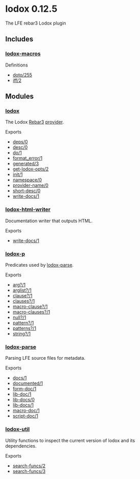 lodox 0.12.5
========

The LFE rebar3 Lodox plugin

Includes
--------

### [lodox-macros](lodox-macros.html)

Definitions

-   [doto/255](lodox-macros.html#func-doto.2F255)
-   [iff/2](lodox-macros.html#func-iff.2F2)

Modules
-------

### [lodox](lodox.html)

The Lodox [Rebar3](http://www.rebar3.org/docs/plugins) [provider](https://github.com/tsloughter/providers).

Exports

-   [deps/0](lodox.html#func-deps.2F0)
-   [desc/0](lodox.html#func-desc.2F0)
-   [do/1](lodox.html#func-do.2F1)
-   [format\_error/1](lodox.html#func-format_error.2F1)
-   [generated/3](lodox.html#func-generated.2F3)
-   [get-lodox-opts/2](lodox.html#func-get-lodox-opts.2F2)
-   [init/1](lodox.html#func-init.2F1)
-   [namespace/0](lodox.html#func-namespace.2F0)
-   [provider-name/0](lodox.html#func-provider-name.2F0)
-   [short-desc/0](lodox.html#func-short-desc.2F0)
-   [write-docs/1](lodox.html#func-write-docs.2F1)

### [lodox-html-writer](lodox-html-writer.html)

Documentation writer that outputs HTML.

Exports

-   [write-docs/1](lodox-html-writer.html#func-write-docs.2F1)

### [lodox-p](lodox-p.html)

Predicates used by [lodox-parse](lodox-parse.html).

Exports

-   [arg?/1](lodox-p.html#func-arg.3F.2F1)
-   [arglist?/1](lodox-p.html#func-arglist.3F.2F1)
-   [clause?/1](lodox-p.html#func-clause.3F.2F1)
-   [clauses?/1](lodox-p.html#func-clauses.3F.2F1)
-   [macro-clause?/1](lodox-p.html#func-macro-clause.3F.2F1)
-   [macro-clauses?/1](lodox-p.html#func-macro-clauses.3F.2F1)
-   [null?/1](lodox-p.html#func-null.3F.2F1)
-   [pattern?/1](lodox-p.html#func-pattern.3F.2F1)
-   [patterns?/1](lodox-p.html#func-patterns.3F.2F1)
-   [string?/1](lodox-p.html#func-string.3F.2F1)

### [lodox-parse](lodox-parse.html)

Parsing LFE source files for metadata.

Exports

-   [docs/1](lodox-parse.html#func-docs.2F1)
-   [documented/1](lodox-parse.html#func-documented.2F1)
-   [form-doc/1](lodox-parse.html#func-form-doc.2F1)
-   [lib-doc/1](lodox-parse.html#func-lib-doc.2F1)
-   [lib-docs/0](lodox-parse.html#func-lib-docs.2F0)
-   [lib-docs/1](lodox-parse.html#func-lib-docs.2F1)
-   [macro-doc/1](lodox-parse.html#func-macro-doc.2F1)
-   [script-doc/1](lodox-parse.html#func-script-doc.2F1)

### [lodox-util](lodox-util.html)

Utility functions to inspect the current version of lodox and its dependencies.

Exports

-   [search-funcs/2](lodox-util.html#func-search-funcs.2F2)
-   [search-funcs/3](lodox-util.html#func-search-funcs.2F3)
